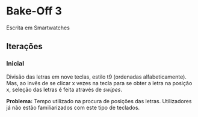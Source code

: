 # Bake-Off 3
Escrita em Smartwatches

## Iterações
### Inicial 
Divisão das letras em nove teclas, estilo t9 (ordenadas alfabeticamente). Mas, ao invês de se clicar x vezes na tecla para se obter a letra na posição x, seleção das letras é feita através de *swipes*.

**Problema:** Tempo utilizado na procura de posições das letras. Utilizadores já não estão familiarizados com este tipo de teclados.

